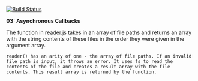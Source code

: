 [![Build Status](https://travis-ci.com/stariel/03-asynchronous-callbacks.svg?branch=master)](https://travis-ci.com/stariel/03-asynchronous-callbacks)

**03: Asynchronous Callbacks**

The function in reader.js takes in an array of file paths and returns an array with the string contents of these files in the order they were given in the argument array.

    reader() has an arity of one - the array of file paths. If an invalid file path is input, it throws an error. It uses fs to read the contents of the file and creates a result array with the file contents. This result array is returned by the function.